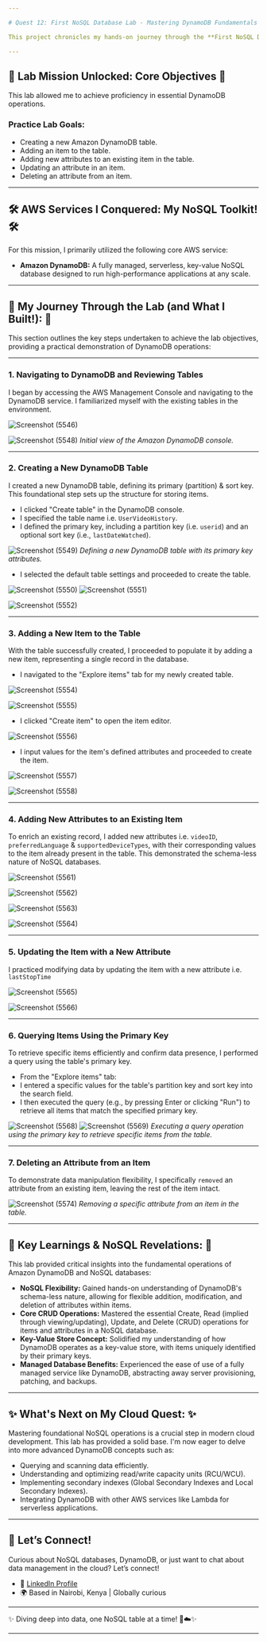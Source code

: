 ```yaml
---

# Quest 12: First NoSQL Database Lab - Mastering DynamoDB Fundamentals 📊🚀 

This project chronicles my hands-on journey through the **First NoSQL Database** lab, where I gained practical experience with Amazon DynamoDB. This lab focuses on understanding the core concepts and fundamental operations of a NoSQL database, specifically through creating, manipulating, and managing data within DynamoDB tables.

---
```


## 🎯 Lab Mission Unlocked: Core Objectives 🎯

This lab allowed me to achieve proficiency in essential DynamoDB operations.

### Practice Lab Goals:
* Creating a new Amazon DynamoDB table.
* Adding an item to the table.
* Adding new attributes to an existing item in the table.
* Updating an attribute in an item.
* Deleting an attribute from an item.

---

## 🛠️ AWS Services I Conquered: My NoSQL Toolkit! 🛠️

For this mission, I primarily utilized the following core AWS service:
* **Amazon DynamoDB:** A fully managed, serverless, key-value NoSQL database designed to run high-performance applications at any scale.

---

## 🚀 My Journey Through the Lab (and What I Built!): 🚀

This section outlines the key steps undertaken to achieve the lab objectives, providing a practical demonstration of DynamoDB operations:

---

### 1. Navigating to DynamoDB and Reviewing Tables

I began by accessing the AWS Management Console and navigating to the DynamoDB service. I familiarized myself with the existing tables in the environment.

![Screenshot (5546)](https://github.com/user-attachments/assets/4d3baa75-61b6-4941-9575-8f131125d0e2)

![Screenshot (5548)](https://github.com/user-attachments/assets/96b4ea45-7cd4-4383-9159-63421050b6a8)
*Initial view of the Amazon DynamoDB console.*

---

### 2. Creating a New DynamoDB Table

I created a new DynamoDB table, defining its primary (partition) & sort key. This foundational step sets up the structure for storing items.
* I clicked "Create table" in the DynamoDB console.
* I specified the table name i.e. `UserVideoHistory`.
* I defined the primary key, including a partition key (i.e. `userid`) and an optional sort key (i.e., `lastDateWatched`).

![Screenshot (5549)](https://github.com/user-attachments/assets/34f55041-a98b-4504-b0d0-81c7e36afaf6)
*Defining a new DynamoDB table with its primary key attributes.*
   
* I selected the default table settings and proceeded to create the table.

![Screenshot (5550)](https://github.com/user-attachments/assets/f788ce33-1dd1-4f5b-a21e-f6173a2c3b88)
![Screenshot (5551)](https://github.com/user-attachments/assets/21efd6b8-44e2-4ba2-8ff8-75e688de1874)

![Screenshot (5552)](https://github.com/user-attachments/assets/aaa34244-4162-463c-8857-36368cc26f40)

---

### 3. Adding a New Item to the Table

With the table successfully created, I proceeded to populate it by adding a new item, representing a single record in the database.
* I navigated to the "Explore items" tab for my newly created table.

![Screenshot (5554)](https://github.com/user-attachments/assets/b31e2dda-5a52-4b63-9980-54989e7b4ce9)

![Screenshot (5555)](https://github.com/user-attachments/assets/ee373756-29f0-4a63-86a1-57dcb0b49f73)

* I clicked "Create item" to open the item editor.

![Screenshot (5556)](https://github.com/user-attachments/assets/d820e266-d295-4fcf-8614-b83d2b7bfce9)

* I input values for the item's defined attributes and proceeded to create the item.

![Screenshot (5557)](https://github.com/user-attachments/assets/61660fef-c42d-40c3-8b42-373969b96b9b)

![Screenshot (5558)](https://github.com/user-attachments/assets/e782d095-fcee-45c6-929e-ba2a9deefbdf)

---

### 4. Adding New Attributes to an Existing Item

To enrich an existing record, I added new attributes i.e. `videoID`, `preferredLanguage` & `supportedDeviceTypes`, with their corresponding values to the item already present in the table. This demonstrated the schema-less nature of NoSQL databases.

![Screenshot (5561)](https://github.com/user-attachments/assets/35bfb7ea-d8f2-49c2-ae28-51f082413d62)

![Screenshot (5562)](https://github.com/user-attachments/assets/96bfdc73-2b7b-4369-ae84-090692cdb189)

![Screenshot (5563)](https://github.com/user-attachments/assets/1418bc72-3d52-4f06-b5a4-434c28368b6e)

![Screenshot (5564)](https://github.com/user-attachments/assets/fab37d3e-7a9c-45c6-ae92-5098898a382f)

---

### 5. Updating the Item with a New Attribute

I practiced modifying data by updating the item with a new attribute i.e. `lastStopTime`

![Screenshot (5565)](https://github.com/user-attachments/assets/d91530b5-30c5-4646-a9f2-da4a83bfe5fa)

![Screenshot (5566)](https://github.com/user-attachments/assets/b7418f9f-fa60-4cf3-9870-a3cdd67376d0)

---

### 6. Querying Items Using the Primary Key

To retrieve specific items efficiently and confirm data presence, I performed a query using the table's primary key.
* From the "Explore items" tab:
* I entered a specific values for the table's partition key and sort key into the search field.
* I then executed the query (e.g., by pressing Enter or clicking "Run") to retrieve all items that match the specified primary key.

![Screenshot (5568)](https://github.com/user-attachments/assets/dc759eff-b324-4267-86c3-c8f8b7752277)
![Screenshot (5569)](https://github.com/user-attachments/assets/cf7d9402-d698-40db-bb67-25b2b9a5e764)
*Executing a query operation using the primary key to retrieve specific items from the table.*

---

### 7. Deleting an Attribute from an Item

To demonstrate data manipulation flexibility, I specifically `removed` an attribute from an existing item, leaving the rest of the item intact.

![Screenshot (5574)](https://github.com/user-attachments/assets/fe7ef154-0bb8-4f5f-ab83-971e17aef874)
*Removing a specific attribute from an item in the table.*

---

## 🔑 Key Learnings & NoSQL Revelations: 🔑

This lab provided critical insights into the fundamental operations of Amazon DynamoDB and NoSQL databases:

* **NoSQL Flexibility:** Gained hands-on understanding of DynamoDB's schema-less nature, allowing for flexible addition, modification, and deletion of attributes within items.
* **Core CRUD Operations:** Mastered the essential Create, Read (implied through viewing/updating), Update, and Delete (CRUD) operations for items and attributes in a NoSQL database.
* **Key-Value Store Concept:** Solidified my understanding of how DynamoDB operates as a key-value store, with items uniquely identified by their primary keys.
* **Managed Database Benefits:** Experienced the ease of use of a fully managed service like DynamoDB, abstracting away server provisioning, patching, and backups.

---

## ✨ What's Next on My Cloud Quest: ✨

Mastering foundational NoSQL operations is a crucial step in modern cloud development. This lab has provided a solid base. I'm now eager to delve into more advanced DynamoDB concepts such as:
* Querying and scanning data efficiently.
* Understanding and optimizing read/write capacity units (RCU/WCU).
* Implementing secondary indexes (Global Secondary Indexes and Local Secondary Indexes).
* Integrating DynamoDB with other AWS services like Lambda for serverless applications.

---

## 🤝 Let’s Connect!

Curious about NoSQL databases, DynamoDB, or just want to chat about data management in the cloud? Let’s connect!

* 💼 [LinkedIn Profile](https://www.linkedin.com/in/mercy-ndonga/)
* 🌍 Based in Nairobi, Kenya | Globally curious

---

✨ Diving deep into data, one NoSQL table at a time! 💾☁️✨

---
